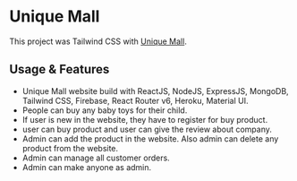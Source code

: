 # Unique Mall

This project was Tailwind CSS with [Unique Mall](https://unique-mall-4183b.web.app/).

## Usage & Features
* Unique Mall website build with ReactJS, NodeJS, ExpressJS, MongoDB, Tailwind CSS, Firebase, React Router v6, Heroku, Material UI.
* People can buy any baby toys for their child.
* If user is new in the website, they have to register for buy product.
* user can buy product and user can give the review about company.
* Admin can add the product in the website. Also admin can delete any product from the website.
* Admin can manage all customer orders.
* Admin can make anyone as admin.

